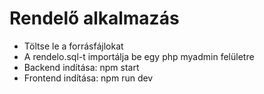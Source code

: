 # Rendelő alkalmazás

- Töltse le a forrásfájlokat
- A rendelo.sql-t importálja be egy php myadmin felületre
- Backend indítása: npm start
- Frontend indítása: npm run dev

